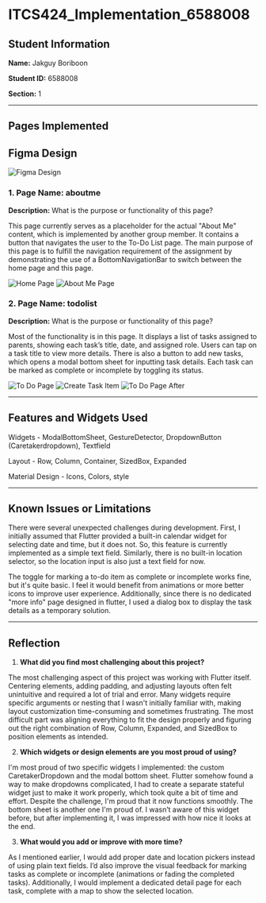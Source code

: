 # ITCS424_Implementation_6588008

## Student Information

**Name:** Jakguy Boriboon

**Student ID:** 6588008

**Section:** 1

---

## Pages Implemented

## Figma Design
![Figma Design](implementation/images/figmadesign.png)

### 1. Page Name: aboutme  
**Description:** What is the purpose or functionality of this page?

This page currently serves as a placeholder for the actual "About Me" content, which is implemented by another group member. It contains a button that navigates the user to the To-Do List page. The main purpose of this page is to fulfill the navigation requirement of the assignment by demonstrating the use of a BottomNavigationBar to switch between the home page and this page.

![Home Page](implementation/images/homepage.png)
![About Me Page](implementation/images/aboutmepage.png)

### 2. Page Name: todolist  
**Description:** What is the purpose or functionality of this page?

Most of the functionality is in this page. It displays a list of tasks assigned to parents, showing each task’s title, date, and assigned role. Users can tap on a task title to view more details. There is also a button to add new tasks, which opens a modal bottom sheet for inputting task details. Each task can be marked as complete or incomplete by toggling its status.

![To Do Page](implementation/images/todolistpage.png)
![Create Task Item](implementation/images/createtaskitem.png)
![To Do Page After](implementation/images/createtaskitem.png)

---

## Features and Widgets Used

Widgets - ModalBottomSheet, GestureDetector, DropdownButton (Caretakerdropdown), Textfield

Layout - Row, Column, Container, SizedBox, Expanded

Material Design - Icons, Colors, style

---

## Known Issues or Limitations

There were several unexpected challenges during development. First, I initially assumed that Flutter provided a built-in calendar widget for selecting date and time, but it does not. So, this feature is currently implemented as a simple text field. Similarly, there is no built-in location selector, so the location input is also just a text field for now.

The toggle for marking a to-do item as complete or incomplete works fine, but it's quite basic. I feel it would benefit from animations or more better icons to improve user experience. Additionally, since there is no dedicated "more info" page designed in flutter, I used a dialog box to display the task details as a temporary solution.

---

## Reflection

1. **What did you find most challenging about this project?**  
   
The most challenging aspect of this project was working with Flutter itself. Centering elements, adding padding, and adjusting layouts often felt unintuitive and required a lot of trial and error. Many widgets require specific arguments or nesting that I wasn't initially familiar with, making layout customization time-consuming and sometimes frustrating. The most difficult part was aligning everything to fit the design properly and figuring out the right combination of Row, Column, Expanded, and SizedBox to position elements as intended.

2. **Which widgets or design elements are you most proud of using?**  

I'm most proud of two specific widgets I implemented: the custom CaretakerDropdown and the modal bottom sheet. Flutter somehow found a way to make dropdowns complicated, I had to create a separate stateful widget just to make it work properly, which took quite a bit of time and effort. Despite the challenge, I'm proud that it now functions smoothly. The bottom sheet is another one I'm proud of. I wasn’t aware of this widget before, but after implementing it, I was impressed with how nice it looks at the end.

3. **What would you add or improve with more time?**  

As I mentioned earlier, I would add proper date and location pickers instead of using plain text fields. I’d also improve the visual feedback for marking tasks as complete or incomplete (animations or fading the completed tasks). Additionally, I would implement a dedicated detail page for each task, complete with a map to show the selected location.

